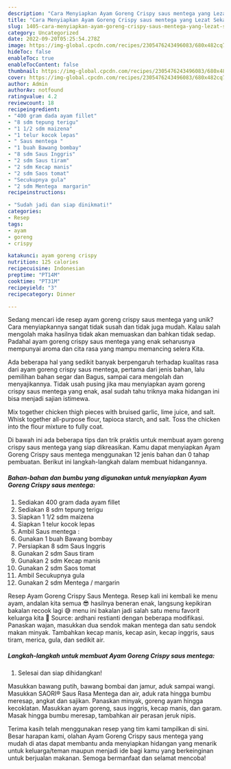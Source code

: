 ```yaml
---
description: "Cara Menyiapkan Ayam Goreng Crispy saus mentega yang Lezat Sekali"
title: "Cara Menyiapkan Ayam Goreng Crispy saus mentega yang Lezat Sekali"
slug: 1405-cara-menyiapkan-ayam-goreng-crispy-saus-mentega-yang-lezat-sekali
category: Uncategorized
date: 2022-09-20T05:25:54.278Z
image: https://img-global.cpcdn.com/recipes/2305476243496083/680x482cq70/ayam-goreng-crispy-saus-mentega-foto-resep-utama.jpg
hideToc: false
enableToc: true
enableTocContent: false
thumbnail: https://img-global.cpcdn.com/recipes/2305476243496083/680x482cq70/ayam-goreng-crispy-saus-mentega-foto-resep-utama.jpg
cover: https://img-global.cpcdn.com/recipes/2305476243496083/680x482cq70/ayam-goreng-crispy-saus-mentega-foto-resep-utama.jpg
author: Admin
authorAv: notfound
ratingvalue: 4.2
reviewcount: 18
recipeingredient:
- "400 gram dada ayam fillet"
- "8 sdm tepung terigu"
- "1 1/2 sdm maizena"
- "1 telur kocok lepas"
- " Saus mentega "
- "1 buah Bawang bombay"
- "8 sdm Saus Inggris"
- "2 sdm Saus tiram"
- "2 sdm Kecap manis"
- "2 sdm Saos tomat"
- "Secukupnya gula"
- "2 sdm Mentega  margarin"
recipeinstructions:

- "Sudah jadi dan siap dinikmati!"
categories:
- Resep
tags:
- ayam
- goreng
- crispy

katakunci: ayam goreng crispy 
nutrition: 125 calories
recipecuisine: Indonesian
preptime: "PT14M"
cooktime: "PT31M"
recipeyield: "3"
recipecategory: Dinner

---
```





Sedang mencari ide resep ayam goreng crispy saus mentega yang unik? Cara menyiapkannya sangat tidak susah dan tidak juga mudah. Kalau salah mengolah maka hasilnya tidak akan memuaskan dan bahkan tidak sedap. Padahal ayam goreng crispy saus mentega yang enak seharusnya mempunyai aroma dan cita rasa yang mampu memancing selera Kita.





Ada beberapa hal yang sedikit banyak berpengaruh terhadap kualitas rasa dari ayam goreng crispy saus mentega, pertama dari jenis bahan, lalu pemilihan bahan segar dan Bagus, sampai cara mengolah dan menyajikannya. Tidak usah pusing jika mau menyiapkan ayam goreng crispy saus mentega yang enak,      asal sudah tahu triknya maka hidangan ini bisa menjadi sajian istimewa.














Mix together chicken thigh pieces with bruised garlic, lime juice, and salt. Whisk together all-purpose flour, tapioca starch, and salt. Toss the chicken into the flour mixture to fully coat.






Di bawah ini ada beberapa tips dan trik praktis untuk membuat ayam goreng crispy saus mentega yang siap dikreasikan. Kamu dapat menyiapkan Ayam Goreng Crispy saus mentega menggunakan 12 jenis bahan dan 0 tahap pembuatan. Berikut ini langkah-langkah dalam membuat hidangannya.

<!--inarticleads1-->

##### Bahan-bahan dan bumbu yang digunakan untuk menyiapkan Ayam Goreng Crispy saus mentega:

1. Sediakan 400 gram dada ayam fillet
1. Sediakan 8 sdm tepung terigu
1. Siapkan 1 1/2 sdm maizena
1. Siapkan 1 telur kocok lepas
1. Ambil  Saus mentega :
1. Gunakan 1 buah Bawang bombay
1. Persiapkan 8 sdm Saus Inggris
1. Gunakan 2 sdm Saus tiram
1. Gunakan 2 sdm Kecap manis
1. Gunakan 2 sdm Saos tomat
1. Ambil Secukupnya gula
1. Gunakan 2 sdm Mentega / margarin


Resep Ayam Goreng Crispy Saus Mentega. Resep kali ini kembali ke menu ayam, andalan kita semua 😎 hasilnya beneran enak, langsung kepikiran bakalan recook lagi 😅 menu ini bakalan jadi salah satu menu favorit keluarga kita 🌼 Source: ardhani restianti dengan beberapa modifikasi. Panaskan wajan, masukkan dua sendok makan mentega dan satu sendok makan minyak. Tambahkan kecap manis, kecap asin, kecap inggris, saus tiram, merica, gula, dan sedikit air. 

<!--inarticleads2-->

##### Langkah-langkah untuk membuat Ayam Goreng Crispy saus mentega:


1. Selesai dan siap dihidangkan!

Masukkan bawang putih, bawang bombai dan jamur, aduk sampai wangi. Masukkan SAORI® Saus Rasa Mentega dan air, aduk rata hingga bumbu meresap, angkat dan sajikan. Panaskan minyak, goreng ayam hingga kecoklatan. Masukkan ayam goreng, saus inggris, kecap manis, dan garam. Masak hingga bumbu meresap, tambahkan air perasan jeruk nipis. 

Terima kasih telah menggunakan resep yang tim kami tampilkan di sini. Besar harapan kami, olahan Ayam Goreng Crispy saus mentega yang mudah di atas dapat membantu anda menyiapkan hidangan yang menarik untuk keluarga/teman maupun menjadi ide bagi kamu yang berkeinginan untuk berjualan makanan. Semoga bermanfaat dan selamat mencoba!
